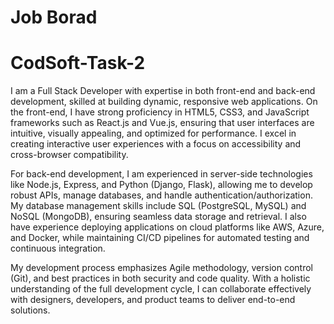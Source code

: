# Job Borad 

# CodSoft-Task-2

I am a Full Stack Developer with expertise in both front-end and back-end development, skilled at building dynamic, responsive web applications.
On the front-end, I have strong proficiency in HTML5, CSS3, and JavaScript frameworks such as React.js and Vue.js, ensuring that user interfaces are intuitive,
visually appealing, and optimized for performance. I excel in creating interactive user experiences with a focus on accessibility and cross-browser compatibility.

For back-end development, I am experienced in server-side technologies like Node.js, Express, and Python (Django, Flask), allowing me to develop robust APIs,
manage databases, and handle authentication/authorization. My database management skills include SQL (PostgreSQL, MySQL) and NoSQL (MongoDB), ensuring seamless data
storage and retrieval. I also have experience deploying applications on cloud platforms like AWS, Azure, and Docker, while maintaining CI/CD pipelines for automated
testing and continuous integration.

My development process emphasizes Agile methodology, version control (Git),
and best practices in both security and code quality. With a holistic understanding of the full
development cycle, I can collaborate effectively with designers, developers, and product teams to deliver end-to-end solutions.
